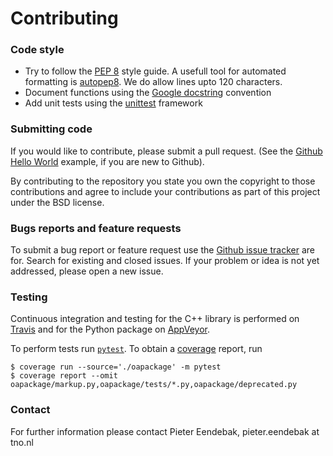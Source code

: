 # Contributing 

### Code style

* Try to follow the [PEP 8](https://www.python.org/dev/peps/pep-0008/) style guide. A usefull tool for automated formatting is [autopep8](https://pypi.python.org/pypi/autopep8). We do allow lines upto 120 characters.
* Document functions using the [Google docstring](https://sphinxcontrib-napoleon.readthedocs.io/en/latest/example_google.html) convention
* Add unit tests using the [unittest](https://docs.python.org/3/library/unittest.html) framework

### Submitting code

If you would like to contribute, please submit a pull request. (See the [Github Hello World](https://guides.github.com/activities/hello-world/) example, if you are new to Github).

By contributing to the repository you state you own the copyright to those contributions and agree to include your contributions as part of this project under the BSD license.

### Bugs reports and feature requests

To submit a bug report or feature request use the [Github issue tracker](https://github.com/eendebakpt/oapackage/issues) are for. Search for existing and closed issues. If your problem or idea is not yet addressed, please open a new issue.

### Testing

Continuous integration and testing for the C++ library is performed on [Travis](https://travis-ci.org/eendebakpt/oapackage) and for the Python package on [AppVeyor](https://ci.appveyor.com/project/eendebakpt/oapackage-4lws8).

To perform tests run [`pytest`](https://docs.pytest.org/en/latest/). To obtain a [coverage](https://coverage.readthedocs.io) report, run
```
$ coverage run --source='./oapackage' -m pytest
$ coverage report --omit oapackage/markup.py,oapackage/tests/*.py,oapackage/deprecated.py
```

### Contact

For further information please contact Pieter Eendebak, pieter.eendebak at tno.nl

